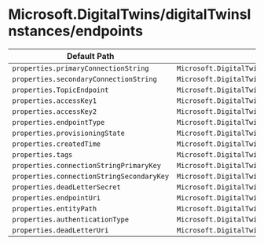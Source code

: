 # Microsoft.DigitalTwins/digitalTwinsInstances/endpoints

| Default Path | Alias |
|---|---|
| `properties.primaryConnectionString` | `Microsoft.DigitalTwins/digitalTwinsInstances/endpoints/primaryConnectionString` |
| `properties.secondaryConnectionString` | `Microsoft.DigitalTwins/digitalTwinsInstances/endpoints/secondaryConnectionString` |
| `properties.TopicEndpoint` | `Microsoft.DigitalTwins/digitalTwinsInstances/endpoints/TopicEndpoint` |
| `properties.accessKey1` | `Microsoft.DigitalTwins/digitalTwinsInstances/endpoints/accessKey1` |
| `properties.accessKey2` | `Microsoft.DigitalTwins/digitalTwinsInstances/endpoints/accessKey2` |
| `properties.endpointType` | `Microsoft.DigitalTwins/digitalTwinsInstances/endpoints/endpointType` |
| `properties.provisioningState` | `Microsoft.DigitalTwins/digitalTwinsInstances/endpoints/provisioningState` |
| `properties.createdTime` | `Microsoft.DigitalTwins/digitalTwinsInstances/endpoints/createdTime` |
| `properties.tags` | `Microsoft.DigitalTwins/digitalTwinsInstances/endpoints/tags` |
| `properties.connectionStringPrimaryKey` | `Microsoft.DigitalTwins/digitalTwinsInstances/endpoints/connectionStringPrimaryKey` |
| `properties.connectionStringSecondaryKey` | `Microsoft.DigitalTwins/digitalTwinsInstances/endpoints/connectionStringSecondaryKey` |
| `properties.deadLetterSecret` | `Microsoft.DigitalTwins/digitalTwinsInstances/endpoints/deadLetterSecret` |
| `properties.endpointUri` | `Microsoft.DigitalTwins/digitalTwinsInstances/endpoints/endpointUri` |
| `properties.entityPath` | `Microsoft.DigitalTwins/digitalTwinsInstances/endpoints/entityPath` |
| `properties.authenticationType` | `Microsoft.DigitalTwins/digitalTwinsInstances/endpoints/authenticationType` |
| `properties.deadLetterUri` | `Microsoft.DigitalTwins/digitalTwinsInstances/endpoints/deadLetterUri` |

